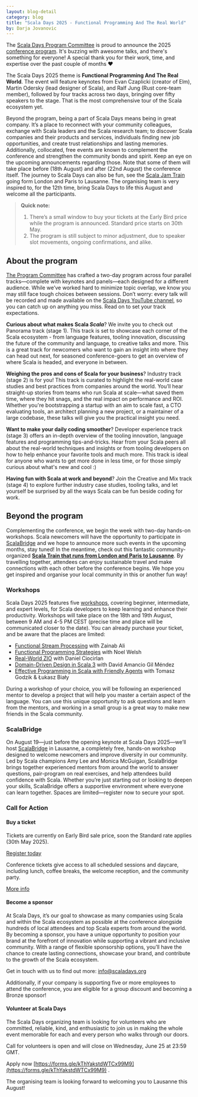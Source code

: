 ```yaml
---
layout: blog-detail
category: blog
title: "Scala Days 2025 - Functional Programming And The Real World"
by: Darja Jovanovic
---
```

The [Scala Days Program Committee](https://scaladays.org/#committee) is proud to announce the 2025 [conference program](https://scaladays.org/schedule). It's buzzing with awesome talks, and there's something for everyone! A special thank you for their work, time, and expertise over the past couple of months ❤️

The Scala Days 2025 theme is **Functional Programming And The Real World**. The event will feature keynotes from Evan Czaplicki (creator of Elm), Martin Odersky (lead designer of Scala), and Ralf Jung (Rust core-team member), followed by four tracks across two days, bringing over fifty speakers to the stage. That is the most comprehensive tour of the Scala ecosystem yet.

Beyond the program, being a part of Scala Days means being in great company. It’s a place to reconnect with your community colleagues, exchange with Scala leaders and the Scala research team; to discover Scala companies and their products and services, individuals finding new job opportunities, and create trust relationships and lasting memories. Additionally, collocated, free events are known to complement the conference and strengthen the community bonds and spirit. Keep an eye on the upcoming announcements regarding those. Note that some of them will take place before (18th August) and after (22nd August) the conference itself. The journey to Scala Days can also be fun, see the [Scala Jam Train](https://www.meetup.com/london-scala/events/307435835/) going form London and Paris to Lausanne. The organising team is very inspired to, for the 12th time, bring Scala Days to life this August and welcome all the participants.

> **Quick note:**
> 1. There’s a small window to buy your tickets at the Early Bird price while the program is announced. Standard price starts on 30th May.
> 2. The program is still subject to minor adjustment, due to speaker slot movements, ongoing confirmations, and alike.

## About the program

[The Program Committee](https://scaladays.org/#committee) has crafted a two-day program across four parallel tracks—complete with keynotes and panels—each designed for a different audience. While we’ve worked hard to minimize topic overlap, we know you may still face tough choices between sessions. Don’t worry: every talk will be recorded and made available on the [Scala Days YouTube channel](https://www.youtube.com/channel/UCOHg8YCiyMVRRxb3mJT_0Mg), so you can catch up on anything you miss. Read on to set your track expectations.

**Curious about what makes Scala *Scala***? We invite you to check out Panorama track (stage 1). This track is set to showcase each corner of the Scala ecosystem - from language features, tooling innovation, discussing the future of the community and language, to creative talks and more. This is a great track for newcomers who want to gain an insight into where they can head out next, for seasoned conference-goers to get an overview of where Scala is headed, and everyone in between.

**Weighing the pros and cons of Scala for your business**? Industry track (stage 2) is for you! This track is curated to highlight the real-world case studies and best practices from companies around the world. You’ll hear straight-up stories from teams who run Scala at scale—what saved them time, where they hit snags, and the real impact on performance and ROI. Whether you're bootstrapping a startup with an aim to scale fast,  a CTO evaluating tools, an architect planning a new project, or a maintainer of a large codebase, these talks will give you the practical insight you need.

**Want to make your daily coding smoother**? Developer experience track (stage 3) offers an in-depth overview of the tooling innovation, language features and programming tips-and-tricks. Hear from your Scala peers all about the real-world techniques and insights or from tooling developers on how to help enhance your favorite tools and much more. This track is ideal for anyone who wants to get more done in less time, or for those simply curious about what's new and cool :)

**Having fun with Scala at work and beyond**? Join the Creative and Mix track (stage 4) to explore further industry case studies, tooling talks, and let yourself be surprised by all the ways Scala can be fun beside coding for work.

## Beyond the program

Complementing the conference, we begin the week with two-day hands-on workshops. Scala newcomers will have the opportunity to participate in [ScalaBridge](https://scaladays.org/blog/scalabridge-lausanne/) and we hope to announce more such events in the upcoming months, stay tuned! In the meantime, check out this fantastic community-organized **[Scala Train that runs from London and Paris to Lausanne](https://www.meetup.com/london-scala/events/307435835/)**. By travelling together, attendees can enjoy sustainable travel and make connections with each other before the conference begins. We hope you get inspired and organise your local community in this or another fun way!

### Workshops
Scala Days 2025 features five [workshops](https://scaladays.org/workshops), covering beginner, intermediate, and expert levels, for Scala developers to keep learning and enhance their productivity. Workshops will take place on the 18th and 19th August, between 9 AM and 4-5 PM CEST (precise time and place will be communicated closer to the date). You can already purchase your ticket, and be aware that the places are limited:

- [Functional Stream Processing](https://scaladays.org/editions/2025/workshops/functional-stream-processing) with Zainab Ali
- [Functional Programming Strategies](https://scaladays.org/editions/2025/workshops/functional-programming-strategies) with Noel Welsh
- [Real-World ZIO](https://scaladays.org/editions/2025/workshops/real-world-zio) with Daniel Ciocirlan
- [Domain-Driven Design in Scala 3](https://scaladays.org/editions/2025/workshops/ddd-in-scala-3) with David Amancio Gil Méndez
- [Effective Programming in Scala with Friendly Agents](https://scaladays.org/editions/2025/workshops/efficient-programming-in-scala-with-friendly-agents) with Tomasz Godzik & Łukasz Biały

During a workshop of your choice, you will be following an experienced mentor to develop a project that will help you master a certain aspect of the language. You can use this unique opportunity to ask questions and learn from the mentors, and working in a small group is a great way to make new friends in the Scala community.

### ScalaBridge

On August 19—just before the opening keynote at Scala Days 2025—we’ll host [ScalaBridge](https://scaladays.org/blog/scalabridge-lausanne/) in Lausanne, a completely free, hands-on workshop designed to welcome newcomers and improve diversity in our community. Led by Scala champions Amy Lee and Monica McGuigan, ScalaBridge brings together experienced mentors from around the world to answer questions, pair-program on real exercises, and help attendees build confidence with Scala. Whether you’re just starting out or looking to deepen your skills, ScalaBridge offers a supportive environment where everyone can learn together. Spaces are limited—register now to secure your spot.

### Call for Action

#### Buy a ticket
Tickets are currently on Early Bird sale price, soon the Standard rate applies (30th May 2025).

[Register today](https://register.event-works.com/lausanne/Scaladays2025/e/cp/)

Conference tickets give access to all scheduled sessions and daycare, including lunch, coffee breaks, the welcome reception, and the community party.

[More info](https://scaladays.org/tickets#tickets)

#### Become a sponsor

At Scala Days, it’s our goal to showcase as many companies using Scala and within the Scala ecosystem as possible at the conference alongside hundreds of local attendees and top Scala experts from around the world. By becoming a sponsor, you have a unique opportunity to position your brand at the forefront of innovation while supporting a vibrant and inclusive community. With a range of flexible sponsorship options, you’ll have the chance to create lasting connections, showcase your brand, and contribute to the growth of the Scala ecosystem.

Get in touch with us to find out more: [info@scaladays.org](mailto:info@scaladays.org)

Additionally, if your company is supporting five or more employees to attend the conference, you are eligible for a group discount and becoming a Bronze sponsor!

#### Volunteer at Scala Days

The Scala Days organizing team is looking for volunteers who are committed, reliable, kind, and enthusiastic to join us in making the whole event memorable for each and every person who walks through our doors.

Call for volunteers is open and will close on Wednesday, June 25 at 23:59 GMT.

Apply now [https://forms.gle/kThYakstdWTCx99M9](https://forms.gle/kThYakstdWTCx99M9) .

The organising team is looking forward to welcoming you to Lausanne this August!
